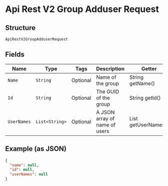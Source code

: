 
# Api Rest V2 Group Adduser Request

## Structure

`ApiRestV2GroupAdduserRequest`

## Fields

| Name | Type | Tags | Description | Getter | Setter |
|  --- | --- | --- | --- | --- | --- |
| `Name` | `String` | Optional | Name of the group | String getName() | setName(String name) |
| `Id` | `String` | Optional | The GUID of the group | String getId() | setId(String id) |
| `UserNames` | `List<String>` | Optional | A JSON array of name of users | List<String> getUserNames() | setUserNames(List<String> userNames) |

## Example (as JSON)

```json
{
  "name": null,
  "id": null,
  "userNames": null
}
```

